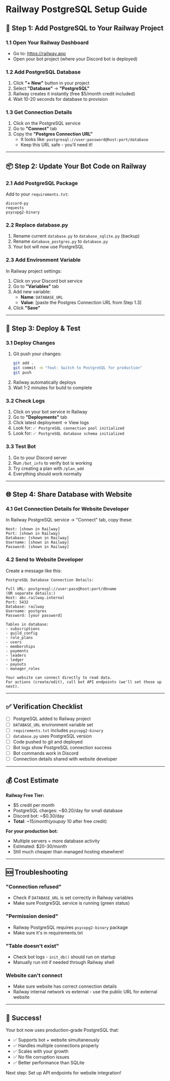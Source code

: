 # Railway PostgreSQL Setup Guide

## 🚂 Step 1: Add PostgreSQL to Your Railway Project

### 1.1 Open Your Railway Dashboard
- Go to: https://railway.app
- Open your bot project (where your Discord bot is deployed)

### 1.2 Add PostgreSQL Database
1. Click **"+ New"** button in your project
2. Select **"Database"** → **"PostgreSQL"**
3. Railway creates it instantly (free $5/month credit included)
4. Wait 10-20 seconds for database to provision

### 1.3 Get Connection Details
1. Click on the PostgreSQL service
2. Go to **"Connect"** tab
3. Copy the **"Postgres Connection URL"** 
   - It looks like: `postgresql://user:password@host:port/database`
   - Keep this URL safe - you'll need it!

---

## 📦 Step 2: Update Your Bot Code on Railway

### 2.1 Add PostgreSQL Package
Add to your `requirements.txt`:
```
discord-py
requests
psycopg2-binary
```

### 2.2 Replace database.py
1. Rename current `database.py` to `database_sqlite.py` (backup)
2. Rename `database_postgres.py` to `database.py`
3. Your bot will now use PostgreSQL

### 2.3 Add Environment Variable
In Railway project settings:
1. Click on your Discord bot service
2. Go to **"Variables"** tab
3. Add new variable:
   - **Name**: `DATABASE_URL`
   - **Value**: [paste the Postgres Connection URL from Step 1.3]
4. Click **"Save"**

---

## 🔄 Step 3: Deploy & Test

### 3.1 Deploy Changes
1. Git push your changes:
   ```bash
   git add .
   git commit -m "feat: Switch to PostgreSQL for production"
   git push
   ```
2. Railway automatically deploys
3. Wait 1-2 minutes for build to complete

### 3.2 Check Logs
1. Click on your bot service in Railway
2. Go to **"Deployments"** tab
3. Click latest deployment → View logs
4. Look for: `✅ PostgreSQL connection pool initialized`
5. Look for: `✅ PostgreSQL database schema initialized`

### 3.3 Test Bot
1. Go to your Discord server
2. Run `/bot_info` to verify bot is working
3. Try creating a plan with `/plan_add`
4. Everything should work normally

---

## 🌐 Step 4: Share Database with Website

### 4.1 Get Connection Details for Website Developer
In Railway PostgreSQL service → "Connect" tab, copy these:

```
Host: [shown in Railway]
Port: [shown in Railway]  
Database: [shown in Railway]
Username: [shown in Railway]
Password: [shown in Railway]
```

### 4.2 Send to Website Developer
Create a message like this:

```
PostgreSQL Database Connection Details:

Full URL: postgresql://user:pass@host:port/dbname
(OR separate details:)
Host: abc.railway.internal
Port: 5432
Database: railway
Username: postgres
Password: [your password]

Tables in database:
- subscriptions
- guild_config
- role_plans
- users
- memberships
- payments
- leaders
- ledger
- payouts
- manager_roles

Your website can connect directly to read data.
For actions (create/edit), call bot API endpoints (we'll set those up next).
```

---

## ✅ Verification Checklist

- [ ] PostgreSQL added to Railway project
- [ ] `DATABASE_URL` environment variable set
- [ ] `requirements.txt` includes `psycopg2-binary`
- [ ] `database.py` uses PostgreSQL version
- [ ] Code pushed to git and deployed
- [ ] Bot logs show PostgreSQL connection success
- [ ] Bot commands work in Discord
- [ ] Connection details shared with website developer

---

## 💰 Cost Estimate

**Railway Free Tier:**
- $5 credit per month
- PostgreSQL charges: ~$0.20/day for small database
- Discord bot: ~$0.30/day
- **Total**: ~$15/month (you pay ~$10 after free credit)

**For your production bot:**
- Multiple servers = more database activity
- Estimated: $20-30/month
- Still much cheaper than managed hosting elsewhere!

---

## 🆘 Troubleshooting

### "Connection refused"
- Check if `DATABASE_URL` is set correctly in Railway variables
- Make sure PostgreSQL service is running (green status)

### "Permission denied"
- Railway PostgreSQL requires `psycopg2-binary` package
- Make sure it's in requirements.txt

### "Table doesn't exist"
- Check bot logs - `init_db()` should run on startup
- Manually run init if needed through Railway shell

### Website can't connect
- Make sure website has correct connection details
- Railway internal network vs external - use the public URL for external website

---

## 🎉 Success!

Your bot now uses production-grade PostgreSQL that:
- ✅ Supports bot + website simultaneously
- ✅ Handles multiple connections properly
- ✅ Scales with your growth
- ✅ No file corruption issues
- ✅ Better performance than SQLite

Next step: Set up API endpoints for website integration!
